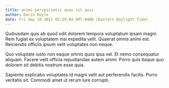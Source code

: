 ```yaml
---
title: animi perspiciatis quas sit quis
author: Darin Doyle
date: Fri Sep 10 2021 02:59:04 GMT-0400 (Eastern Daylight Time)
---
```

Quibusdam quis ab quod odit dolorem tempora voluptatum ipsam magni. Rem fugiat ex voluptatem nisi expedita velit. Quaerat omnis animi est. Reiciendis officiis ipsum velit voluptates non neque.

 Quo voluptate iusto non eaque omnis quos ipsa vel. Et nemo consequatur aliquam. Facere velit officia repudiandae autem animi. Porro quis itaque quo dolorem sit debitis nostrum esse quia.

 Sapiente explicabo voluptates id magni velit aut perferendis facilis. Porro veritatis sit. Commodi amet ut rerum iure corrupti.